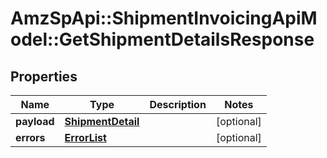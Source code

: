 # AmzSpApi::ShipmentInvoicingApiModel::GetShipmentDetailsResponse

## Properties
Name | Type | Description | Notes
------------ | ------------- | ------------- | -------------
**payload** | [**ShipmentDetail**](ShipmentDetail.md) |  | [optional] 
**errors** | [**ErrorList**](ErrorList.md) |  | [optional] 

